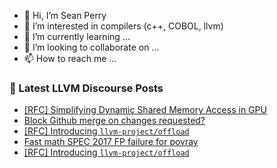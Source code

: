 - 👋 Hi, I’m Sean Perry
- 👀 I’m interested in compilers (c++, COBOL, llvm)
- 🌱 I’m currently learning ...
- 💞️ I’m looking to collaborate on ...
- 📫 How to reach me ...

<!---
s66perry/s66perry is a ✨ special ✨ repository because its `README.md` (this file) appears on your GitHub profile.
You can click the Preview link to take a look at your changes.
--->
### 📕 Latest LLVM Discourse Posts

<!-- DISCOURSE-LLVM:START -->
- [[RFC] Simplifying Dynamic Shared Memory Access in GPU](https://discourse.llvm.org/t/rfc-simplifying-dynamic-shared-memory-access-in-gpu/74559?page=3#post_54)
- [Block Github merge on changes requested?](https://discourse.llvm.org/t/block-github-merge-on-changes-requested/74994#post_13)
- [[RFC] Introducing `llvm-project/offload`](https://discourse.llvm.org/t/rfc-introducing-llvm-project-offload/74302?page=2#post_40)
- [Fast math SPEC 2017 FP failure for povray](https://discourse.llvm.org/t/fast-math-spec-2017-fp-failure-for-povray/74959#post_10)
- [[RFC] Introducing `llvm-project/offload`](https://discourse.llvm.org/t/rfc-introducing-llvm-project-offload/74302?page=2#post_39)
<!-- DISCOURSE-LLVM:END -->
